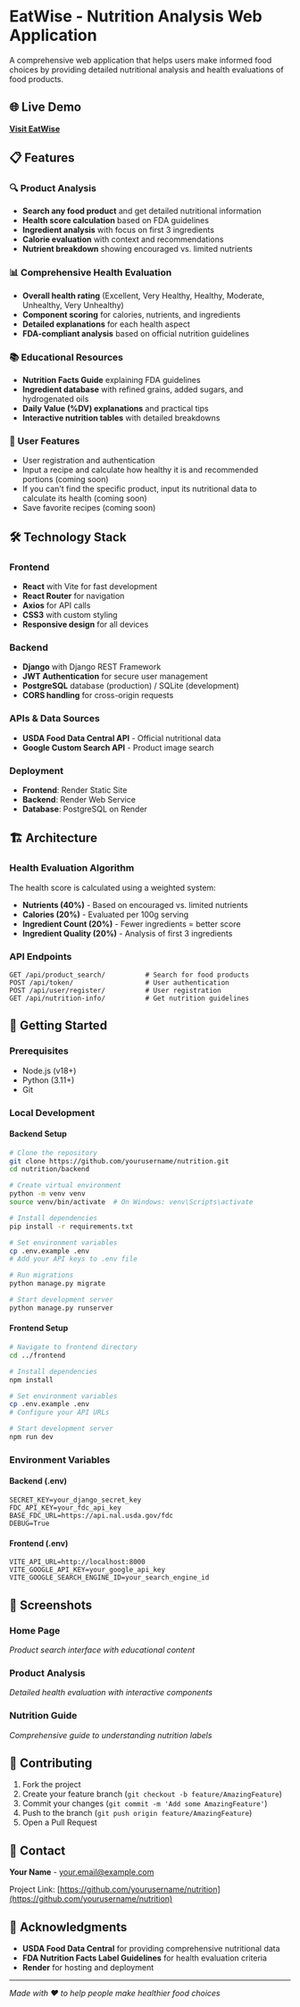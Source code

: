 # EatWise - Nutrition Analysis Web Application

A comprehensive web application that helps users make informed food choices by providing detailed nutritional analysis and health evaluations of food products.

## 🌐 Live Demo

**[Visit EatWise](https://nutrition-frontend-xern.onrender.com/)**

## 📋 Features

### 🔍 Product Analysis

-   **Search any food product** and get detailed nutritional information
-   **Health score calculation** based on FDA guidelines
-   **Ingredient analysis** with focus on first 3 ingredients
-   **Calorie evaluation** with context and recommendations
-   **Nutrient breakdown** showing encouraged vs. limited nutrients

### 📊 Comprehensive Health Evaluation

-   **Overall health rating** (Excellent, Very Healthy, Healthy, Moderate, Unhealthy, Very Unhealthy)
-   **Component scoring** for calories, nutrients, and ingredients
-   **Detailed explanations** for each health aspect
-   **FDA-compliant analysis** based on official nutrition guidelines

### 📚 Educational Resources

-   **Nutrition Facts Guide** explaining FDA guidelines
-   **Ingredient database** with refined grains, added sugars, and hydrogenated oils
-   **Daily Value (%DV) explanations** and practical tips
-   **Interactive nutrition tables** with detailed breakdowns

### 👤 User Features

-   User registration and authentication
-   Input a recipe and calculate how healthy it is and recommended portions (coming soon)
-   If you can't find the specific product, input its nutritional data to calculate its health (coming soon)
-   Save favorite recipes (coming soon)

## 🛠️ Technology Stack

### Frontend

-   **React** with Vite for fast development
-   **React Router** for navigation
-   **Axios** for API calls
-   **CSS3** with custom styling
-   **Responsive design** for all devices

### Backend

-   **Django** with Django REST Framework
-   **JWT Authentication** for secure user management
-   **PostgreSQL** database (production) / SQLite (development)
-   **CORS handling** for cross-origin requests

### APIs & Data Sources

-   **USDA Food Data Central API** - Official nutritional data
-   **Google Custom Search API** - Product image search

### Deployment

-   **Frontend**: Render Static Site
-   **Backend**: Render Web Service
-   **Database**: PostgreSQL on Render

## 🏗️ Architecture

### Health Evaluation Algorithm

The health score is calculated using a weighted system:

-   **Nutrients (40%)** - Based on encouraged vs. limited nutrients
-   **Calories (20%)** - Evaluated per 100g serving
-   **Ingredient Count (20%)** - Fewer ingredients = better score
-   **Ingredient Quality (20%)** - Analysis of first 3 ingredients

### API Endpoints

```
GET /api/product_search/          # Search for food products
POST /api/token/                  # User authentication
POST /api/user/register/          # User registration
GET /api/nutrition-info/          # Get nutrition guidelines
```

## 🚀 Getting Started

### Prerequisites

-   Node.js (v18+)
-   Python (3.11+)
-   Git

### Local Development

#### Backend Setup

```bash
# Clone the repository
git clone https://github.com/yourusername/nutrition.git
cd nutrition/backend

# Create virtual environment
python -m venv venv
source venv/bin/activate  # On Windows: venv\Scripts\activate

# Install dependencies
pip install -r requirements.txt

# Set environment variables
cp .env.example .env
# Add your API keys to .env file

# Run migrations
python manage.py migrate

# Start development server
python manage.py runserver
```

#### Frontend Setup

```bash
# Navigate to frontend directory
cd ../frontend

# Install dependencies
npm install

# Set environment variables
cp .env.example .env
# Configure your API URLs

# Start development server
npm run dev
```

### Environment Variables

#### Backend (.env)

```
SECRET_KEY=your_django_secret_key
FDC_API_KEY=your_fdc_api_key
BASE_FDC_URL=https://api.nal.usda.gov/fdc
DEBUG=True
```

#### Frontend (.env)

```
VITE_API_URL=http://localhost:8000
VITE_GOOGLE_API_KEY=your_google_api_key
VITE_GOOGLE_SEARCH_ENGINE_ID=your_search_engine_id
```

## 📱 Screenshots

### Home Page

_Product search interface with educational content_

### Product Analysis

_Detailed health evaluation with interactive components_

### Nutrition Guide

_Comprehensive guide to understanding nutrition labels_

## 🤝 Contributing

1. Fork the project
2. Create your feature branch (`git checkout -b feature/AmazingFeature`)
3. Commit your changes (`git commit -m 'Add some AmazingFeature'`)
4. Push to the branch (`git push origin feature/AmazingFeature`)
5. Open a Pull Request

## 📧 Contact

**Your Name** - [your.email@example.com](mailto:your.email@example.com)

Project Link: [https://github.com/yourusername/nutrition](https://github.com/yourusername/nutrition)

## 🙏 Acknowledgments

-   **USDA Food Data Central** for providing comprehensive nutritional data
-   **FDA Nutrition Facts Label Guidelines** for health evaluation criteria
-   **Render** for hosting and deployment

---

_Made with ❤️ to help people make healthier food choices_
